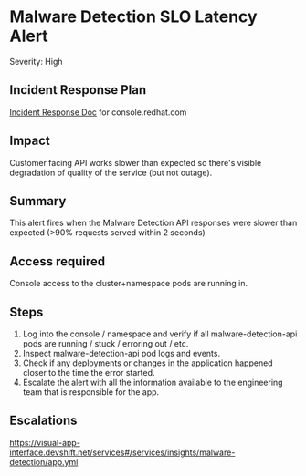 # Malware Detection SLO Latency Alert
Severity: High

## Incident Response Plan
 [Incident Response Doc](https://docs.google.com/document/d/1AyEQnL4B11w7zXwum8Boty2IipMIxoFw1ri1UZB6xJE) for console.redhat.com

## Impact
Customer facing API works slower than expected so there's visible degradation of quality of the service (but not outage).

## Summary
This alert fires when the Malware Detection API responses were slower than expected (>90% requests served within 2 seconds)

## Access required
Console access to the cluster+namespace pods are running in.

## Steps
1. Log into the console / namespace and verify if all malware-detection-api pods are running / stuck / erroring out / etc.
2. Inspect malware-detection-api pod logs and events.
3. Check if any deployments or changes in the application happened closer to the time the error started.
4. Escalate the alert with all the information available to the engineering team that is responsible for the app.

## Escalations
https://visual-app-interface.devshift.net/services#/services/insights/malware-detection/app.yml
